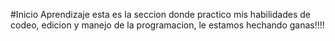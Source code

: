 #Inicio
Aprendizaje 
esta es la seccion donde practico mis habilidades de codeo, edicion y manejo de la programacion, le estamos hechando ganas!!!!
